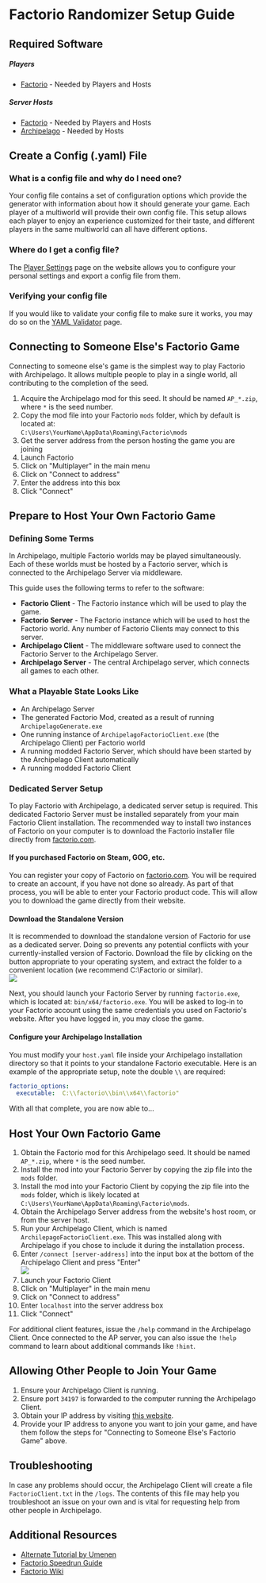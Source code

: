 # Factorio Randomizer Setup Guide

## Required Software
##### Players
- [Factorio](https://factorio.com) - Needed by Players and Hosts

##### Server Hosts
- [Factorio](https://factorio.com) - Needed by Players and Hosts
- [Archipelago](https://github.com/ArchipelagoMW/Archipelago/releases) - Needed by Hosts

## Create a Config (.yaml) File

### What is a config file and why do I need one?
Your config file contains a set of configuration options which provide the generator with information about how it
should generate your game. Each player of a multiworld will provide their own config file. This setup allows each
player to enjoy an experience customized for their taste, and different players in the same multiworld can all have
different options. 

### Where do I get a config file?
The [Player Settings](/games/Factorio/player-settings) page on the website allows you to configure
your personal settings and export a config file from them.

### Verifying your config file
If you would like to validate your config file to make sure it works, you may do so on
the [YAML Validator](/mysterycheck) page.

## Connecting to Someone Else's Factorio Game
Connecting to someone else's game is the simplest way to play Factorio with Archipelago. It allows multiple
people to play in a single world, all contributing to the completion of the seed.

1. Acquire the Archipelago mod for this seed. It should be named `AP_*.zip`, where `*` is the seed number.
2. Copy the mod file into your Factorio `mods` folder, which by default is located at:  
`C:\Users\YourName\AppData\Roaming\Factorio\mods`
3. Get the server address from the person hosting the game you are joining
4. Launch Factorio
5. Click on "Multiplayer" in the main menu
6. Click on "Connect to address"
7. Enter the address into this box
8. Click "Connect"

## Prepare to Host Your Own Factorio Game

### Defining Some Terms
In Archipelago, multiple Factorio worlds may be played simultaneously. Each of these worlds must be hosted by a
Factorio server, which is connected to the Archipelago Server via middleware.

This guide uses the following terms to refer to the software:
- **Factorio Client** - The Factorio instance which will be used to play the game.
- **Factorio Server** - The Factorio instance which will be used to host the Factorio world. Any number of
Factorio Clients may connect to this server.
- **Archipelago Client** - The middleware software used to connect the Factorio Server to the Archipelago Server.
- **Archipelago Server** - The central Archipelago server, which connects all games to each other.

### What a Playable State Looks Like
- An Archipelago Server
- The generated Factorio Mod, created as a result of running `ArchipelagoGenerate.exe`
- One running instance of `ArchipelagoFactorioClient.exe` (the Archipelago Client) per Factorio world
- A running modded Factorio Server, which should have been started by the Archipelago Client automatically
- A running modded Factorio Client

### Dedicated Server Setup
To play Factorio with Archipelago, a dedicated server setup is required. This dedicated Factorio Server must be
installed separately from your main Factorio Client installation. The recommended way to install two instances
of Factorio on your computer is to download the Factorio installer file directly from
[factorio.com](https://factorio.com/download).

#### If you purchased Factorio on Steam, GOG, etc.
You can register your copy of Factorio on [factorio.com](https://factorio.com/). You will be required to
create an account, if you have not done so already. As part of that process, you will be able to enter your
Factorio product code. This will allow you to download the game directly from their website.

#### Download the Standalone Version
It is recommended to download the standalone version of Factorio for use as a dedicated server. Doing so prevents
any potential conflicts with your currently-installed version of Factorio. Download the file by clicking on the
button appropriate to your operating system, and extract the folder to a convenient location (we recommend
C:\Factorio or similar).<br />
<img src="/static/assets/tutorial/factorio/factorio-download.png" />

Next, you should launch your Factorio Server by running `factorio.exe`, which is located at: `bin/x64/factorio.exe`.
You will be asked to log-in to your Factorio account using the same credentials you used on Factorio's website.
After you have logged in, you may close the game.

#### Configure your Archipelago Installation
You must modify your `host.yaml` file inside your Archipelago installation directory so that it points to your
standalone Factorio executable. Here is an example of the appropriate setup, note the double `\\` are required:
```yaml
factorio_options:
  executable:  C:\\factorio\\bin\\x64\\factorio"
```

With all that complete, you are now able to...

## Host Your Own Factorio Game

1. Obtain the Factorio mod for this Archipelago seed. It should be named `AP_*.zip`, where `*` is the seed number.
2. Install the mod into your Factorio Server by copying the zip file into the `mods` folder.
3. Install the mod into your Factorio Client by copying the zip file into the `mods` folder, which is likely located
at `C:\Users\YourName\AppData\Roaming\Factorio\mods`.
4. Obtain the Archipelago Server address from the website's host room, or from the server host.
5. Run your Archipelago Client, which is named `ArchilepagoFactorioClient.exe`. This was installed along with
Archipelago if you chose to include it during the installation process.
6. Enter `/connect [server-address]` into the input box at the bottom of the Archipelago Client and press "Enter"
<br /><img src="/static/assets/tutorial/factorio/connect-to-ap-server.png" />
7. Launch your Factorio Client
8. Click on "Multiplayer" in the main menu
9. Click on "Connect to address"
10. Enter `localhost` into the server address box
11. Click "Connect"

For additional client features, issue the `/help` command in the Archipelago Client. Once connected to the AP
server, you can also issue the `!help` command to learn about additional commands like `!hint`. 

## Allowing Other People to Join Your Game
1. Ensure your Archipelago Client is running.
2. Ensure port `34197` is forwarded to the computer running the Archipelago Client.
3. Obtain your IP address by visiting [this website](https://whatismyip.com/).
4. Provide your IP address to anyone you want to join your game, and have them follow the steps for
"Connecting to Someone Else's Factorio Game" above.

## Troubleshooting
In case any problems should occur, the Archipelago Client will create a file `FactorioClient.txt` in the `/logs`.
The contents of this file may help you troubleshoot an issue on your own and is vital for requesting help from other
people in Archipelago.

## Additional Resources
- [Alternate Tutorial by Umenen](https://docs.google.com/document/d/1yZPAaXB-QcetD8FJsmsFrenAHO5V6Y2ctMAyIoT9jS4)
- [Factorio Speedrun Guide](https://www.youtube.com/watch?v=ExLrmK1c7tA)
- [Factorio Wiki](https://wiki.factorio.com/)

